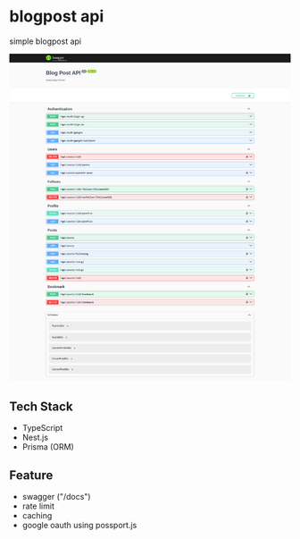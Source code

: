 # blogpost api

simple blogpost api

![](/public/result.png)

## Tech Stack

- TypeScript
- Nest.js
- Prisma (ORM)

## Feature

- swagger ("/docs")
- rate limit
- caching
- google oauth using possport.js
